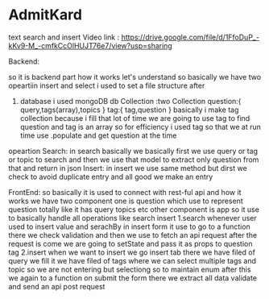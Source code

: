 # AdmitKard
text search and insert
Video link :
https://drive.google.com/file/d/1FfoDuP_-kKv9-M_-cmfkCcOlHUJT76e7/view?usp=sharing

Backend:

so it is backend part how it works let's understand
so basically we have two opeartiin insert and select
i used to set a file structure after
1. database
i used mongoDB db
Collection :two Collection
    question:{
        query,tags(array),topics
    }
    tag:{
        tag,question
    }
basically i make tag collection because i fill that lot of time we are going to use 
tag to find question and tag is an array 
so for efficiency i used tag so that we at run time use .populate and get question at the time

opeartion 
Search:
in search basically we basically first we use query or tag or topic to search and then we use that model to extract only 
question from that and return in json
Insert:
in insert we use same method but dirst we check to avoid duplicate entry and all good we make an entry

FrontEnd:
so basically it is used to connect with rest-ful api and how it works
we have two component one is question which use to represent question totally like it has query topics etc
other component is app so it use to basically handle all operations like search insert
1.search
    whenever user used to insert value and serachBy in insert form it use to go to a function there we check validation and then we use to fetch
    an api request after the request is come we are going to setState and pass it as props to question tag
2.insert
    when we want to insert we go insert tab there we have filed of query we fill it we have filed of tags where we can select multiple
    tags and topic so we are not entering but selectiong so to maintain enum after this we again to a function on submit the form 
    there we extract all data validate and send an api post request

